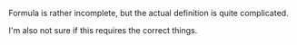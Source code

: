Formula is rather incomplete, but the actual definition is quite complicated.

I'm also not sure if this requires the correct things.
